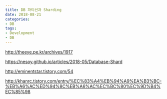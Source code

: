 ```yaml
---
title: DB 파티션과 Sharding
date: 2018-08-21
categories:
- DB
tags:
- Development
- DB
---
```




http://theeye.pe.kr/archives/1917

https://nesoy.github.io/articles/2018-05/Database-Shard

http://eminentstar.tistory.com/54

http://khanrc.tistory.com/entry/%EC%83%A4%EB%94%A9%EA%B3%BC-%EB%A6%AC%ED%94%8C%EB%A6%AC%EC%BC%80%EC%9D%B4%EC%85%98